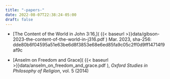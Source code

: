 ```yaml
---
title: "-papers-"
date: 2022-08-07T22:38:24-05:00
draft: false
---
```


- [The Content of the World in John 3:16,]( {{< baseurl >}}data/gibson-2023-the-content-of-the-world-in-j316.pdf ) Mar. 2023,
sha-256: dde80b6f04595a51e63be6d8f3853e68e6ed85fa9c05c2ff0d9ff14714f9af9c

- [Anselm on Freedom and Grace]( {{< baseurl >}}data/anselm_on_freedom_and_grace.pdf ), _Oxford Studies in Philosophy of Religion_, vol. 5 (2014)

